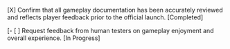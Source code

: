 [X] Confirm that all gameplay documentation has been accurately reviewed and reflects player feedback prior to the official launch. [Completed]

[- [ ] Request feedback from human testers on gameplay enjoyment and overall experience. [In Progress]